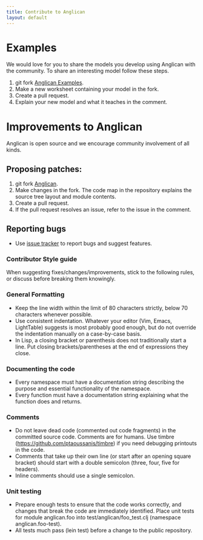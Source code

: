```yaml
---
title: Contribute to Anglican
layout: default
---
```

# Examples

We would love for you to share the models you develop using Anglican 
with the community.  To share an interesting model follow these steps.


1. git fork [Anglican Examples](https://bitbucket.org/probprog/anglican-examples).
2. Make a new worksheet containing your model in the fork. 
3. Create a pull request.
4. Explain your new model and what it teaches in the comment.


# Improvements to Anglican

Anglican is open source and we encourage community involvement of all
kinds.  

## Proposing patches:


1. git fork [Anglican](https://bitbucket.org/probprog/anglican/fork).
2. Make changes in the fork. The code map in the repository
   explains the source tree layout and module contents.
3. Create a pull request.
4. If the pull request resolves an issue, refer to the issue
   in the comment.


## Reporting bugs

* Use [issue tracker](https://bitbucket.org/probprog/anglican/issues) to
  report bugs and suggest features.

### Contributor Style guide

When suggesting fixes/changes/improvements, stick to the following
rules, or discuss before breaking them knowingly.

### General Formatting

* Keep the line width within the limit of 80 characters
  strictly, below 70 characters whenever possible.
* Use consistent indentation. Whatever your editor (Vim, Emacs, 
  LightTable) suggests is most probably good enough, but do
  not override the indentation manually on a case-by-case
  basis.
* In Lisp, a closing bracket or parenthesis does not
  traditionally start a line. Put closing brackets/parentheses
  at the end of expressions they close.

### Documenting the code

* Every namespace must have a documentation string describing
  the purpose and essential functionality of the namespace.
* Every function must have a documentation string explaining
  what the function does and returns.

### Comments

* Do not leave dead code (commented out code fragments) in the
  committed source code. Comments are for humans. Use timbre
  (https://github.com/ptaoussanis/timbre) if you need debugging
  printouts in the code.
* Comments that take up their own line (or start after an
  opening square bracket) should start with a
  double semicolon (three, four, five for headers).
* Inline comments should use a single semicolon.

### Unit testing

* Prepare enough tests to ensure that the code works correctly,
  and changes that break the code are immediately identified.
  Place unit tests for module anglican.foo into
  test/anglican/foo_test.clj (namespace anglican.foo-test).
* All tests much pass (lein test) before a change to the public
  repository.
